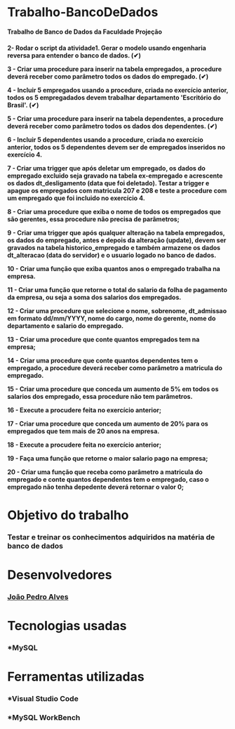 # Trabalho-BancoDeDados

<strong>Trabalho de Banco de Dados da Faculdade Projeção<strong>

<h4>

2- Rodar o script da atividade1. Gerar o modelo usando engenharia reversa para entender o banco de dados. (✔)

3 - Criar uma procedure para inserir na tabela empregados, a procedure deverá receber como parâmetro todos os dados do empregado. (✔)

4 - Incluir 5 empregados usando a procedure, criada no exercício anterior, todos os 5 empregadados devem trabalhar departamento 'Escritório do Brasil'. (✔)

5 - Criar uma procedure para inserir na tabela dependentes, a procedure deverá receber como parâmetro todos os dados dos dependentes. (✔)

6 - Incluir 5 dependentes usando a procedure, criada no exercício anterior, todos os 5 dependentes devem ser de empregados inseridos no exercício 4.

7 - Criar uma trigger que após deletar um empregado, os dados do empregado excluido seja gravado na tabela ex-empregado e acrescente os dados
dt_desligamento (data que foi deletado).
Testar a trigger e apague os empregados com matricula 207 e 208 e teste a procedure com um empregado que foi incluido no exercício 4.

8 - Criar uma procedure que exiba o nome de todos os empregados que são gerentes, essa procedure não precisa de parâmetros;

9 - Criar uma trigger que após qualquer alteração na tabela empregados, os dados do empregado, antes e depois da alteração (update), devem ser gravados na tabela historico_empregado e também armazene os dados dt_alteracao (data do servidor) e o usuario logado no banco de dados.

10 - Criar uma função que exiba quantos anos o empregado trabalha na empresa.

11 - Criar uma função que retorne o total do salario da folha de pagamento da empresa, ou seja a soma dos salarios dos empregados.

12 - Criar uma procedure que selecione o nome, sobrenome, dt_admissao em formato dd/mm/YYYY, nome do cargo, nome do gerente, nome do departamento e
salario do empregado.

13 - Criar uma procedure que conte quantos empregados tem na empresa;

14 - Criar uma procedure que conte quantos dependentes tem o empregado, a procedure deverá receber como parâmetro a matricula do empregado.

15 - Criar uma procedure que conceda um aumento de 5% em todos os salarios dos empregado, essa procedure não tem parâmetros.

16 - Execute a procudere feita no exercício anterior;

17 - Criar uma procedure que conceda um aumento de 20% para os empregados que tem mais de 20 anos na empresa.

18 - Execute a procudere feita no exercício anterior;

19 - Faça uma função que retorne o maior salario pago na empresa;

20 - Criar uma função que receba como parâmetro a matricula do empregado e conte quantos dependentes tem o empregado, caso o empregado não tenha depedente deverá retornar o valor 0;

</h4>

# Objetivo do trabalho

### Testar e treinar os conhecimentos adquiridos na matéria de banco de dados

# Desenvolvedores

### [João Pedro Alves](https://github.com/joaopealves)

# Tecnologias usadas

### \*MySQL

# Ferramentas utilizadas

### \*Visual Studio Code

### \*MySQL WorkBench
